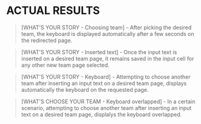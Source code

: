 # ACTUAL RESULTS

> [WHAT'S YOUR STORY - Choosing team] - After picking the desired team, the keyboard is displayed automatically after a few seconds
                on the redirected page. 
                
> [WHAT'S YOUR STORY - Inserted text] - Once the input text is inserted on a desired team page, it remains saved in the input cell 
                for any other new team page selected.
                
> [WHAT'S YOUR STORY - Keyboard] - Attempting to choose another team after inserting an input text on a desired team page, displays
                automatically the keyboard on the requested page.
                
> [WHAT'S CHOOSE YOUR TEAM - Keyboard overlapped] - In a certain scenario, attempting to choose another team after inserting an input 
                text on a desired team page, displalys the keyboard overlapped. 
